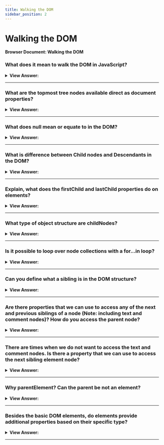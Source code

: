 ```yaml
---
title: Walking the DOM
sidebar_position: 2
---
```


# Walking the DOM

**Browser Document: Walking the DOM**

<head>
  <title>Walking the DOM - JavaScript Interview Questions & Answers</title>
  <meta charSet="utf-8" />
</head>

### What does it mean to walk the DOM in JavaScript?

<details>
  <summary><strong>View Answer:</strong></summary>
  <div>
  <div><strong>Interview Response:</strong> The DOM allows us to do anything with elements and their contents, but first we need to reach the corresponding DOM object. This step through process is commonly referred to as walking the DOM. All operations on the DOM start with the document object. That is the main “entry point” to DOM. From it we can access any node.
</div><br />
  <div><strong className="codeExample">Code Example:</strong><br /><br />

  <div></div>

```js
alert(document.documentElement); // alerts [object HTMLHtmlElement] <html> node
```

  </div>
  </div>
</details>

---

### What are the topmost tree nodes available direct as document properties?

<details>
  <summary><strong>View Answer:</strong></summary>
  <div>
  <div><strong>Interview Response:</strong> The topmost tree nodes are available directly as document properties including the html, body, and head nodes document nodes.</div><br />
  <div><strong>Technical Response:</strong> The topmost tree nodes are available directly as document properties including the html, body, and head nodes document nodes. The topmost document node is document.documentElement. That is the DOM node of the &#8249;html&#8250; tag. Another widely used DOM node is the &#8249;body&#8250; element – document.body. The &#8249;head&#8250; tag is available as document.head. Any node beyond are part of the body node.
  </div><br />
  <div><strong className="codeExample">Code Example:</strong><br /><br />

  <div></div>

```js
alert(document.documentElement); // alerts [object HTMLHtmlElement] <html> node
```

  </div>
  </div>
</details>

---

### What does null mean or equate to in the DOM?

<details>
  <summary><strong>View Answer:</strong></summary>
  <div>
  <div><strong>Interview Response:</strong> In the DOM, the null value means “doesn’t exist” or “no such node”. A script cannot access an element that does not exist at the moment of execution. In particular, if a script is inside &#8249;head&#8250;, then document.body is unavailable, because the browser did not read it yet.
</div><br />
  <div><strong className="codeExample">Code Example:</strong><br /><br />

  <div></div>

```html
<html>
  <head>
    <script>
      alert('From HEAD: ' + document.body); // null, there's no <body> yet
    </script>
  </head>

  <body>
    <script>
      alert('From BODY: ' + document.body); // HTMLBodyElement, now it exists
    </script>
  </body>
</html>
```

  </div>
  </div>
</details>

---

### What is difference between Child nodes and Descendants in the DOM?

<details>
  <summary><strong>View Answer:</strong></summary>
  <div>
  <div><strong>Interview Response:</strong> In the DOM, a child node is a direct child of the given parent. Descendants are all elements that are nested in the given one, including children, their children and so on.
</div>
  </div>
</details>

---

### Explain, what does the firstChild and lastChild properties do on elements?

<details>
  <summary><strong>View Answer:</strong></summary>
  <div>
  <div><strong>Interview Response:</strong> The firstChild and lastChild element properties give fast access to the first and last children of a parent element.</div><br />
  <div><strong>Technical Response:</strong> The firstChild and lastChild element properties give fast access to the first and last children of a parent element. Using the firstChild and lastChild are considered shorthand properties. The childNodes property can also be used to interact with the nodes using the bracket notation. There’s also a special function elem.hasChildNodes() to check whether there are any child nodes.
  </div><br />
  <div><strong className="codeExample">Code Example:</strong><br /><br />

  <div></div>

```js
elem.childNodes[0] === elem.firstChild; // true
elem.childNodes[elem.childNodes.length - 1] === elem.lastChild; // true
```

  </div>
  </div>
</details>

---

### What type of object structure are childNodes?

<details>
  <summary><strong>View Answer:</strong></summary>
  <div>
  <div><strong>Interview Response:</strong> Child nodes make of a structure that is like an Array. In simple terms, its a special array-like iterable object that we can loop over.</div><br />
  <div><strong>Technical Response:</strong> The childNodes looks like an array, but it is not an array, but rather a collection (a special array-like iterable object). This allows us to iterate over the childNodes using a for…of loop, which consequential. That is because it is iterable (provides the Symbol.iterator property, as required). Since, its an array like object we do not get all the benefits of arrays like the filter and map methods directly. However, there is a solution that we can use by invoking Array.from() and turning the childNodes into an array.
  </div><br />
  <div><strong className="codeExample">Code Example:</strong><br /><br />

  <div></div>

```js
for (let node of document.body.childNodes) {
  alert(node); // shows all nodes from the collection
}

// Doesn't work returns undefined
alert(document.body.childNodes.filter); // undefined (there's no filter method!)

// Solution: turn childNodes into an array
alert(Array.from(document.body.childNodes).filter); // function
```

  </div>
  </div>
</details>

---

### Is it possible to loop over node collections with a for…in loop?

<details>
  <summary><strong>View Answer:</strong></summary>
  <div>
  <div><strong>Interview Response:</strong> Yes, technically you can loop over collections with a for…in loop, but it is not recommended. The for..in loop iterates over all enumerable properties. And collections have some “extra” rarely used properties that we usually do not want to get like entries, forEach, and keys.
</div><br />
  <div><strong className="codeExample">Code Example:</strong><br /><br />

  <div></div>

```js
// shows 0, 1, length, item, values, forEach, and more.
for (let prop in document.body.childNodes) alert(prop);
```

  </div>
  </div>
</details>

---

### Can you define what a sibling is in the DOM structure?

<details>
  <summary><strong>View Answer:</strong></summary>
  <div>
  <div><strong>Interview Response:</strong> Siblings are nodes that are children of the same parent. An example of this is the head and body nodes that are siblings and both children of the html node. The &#8249;body>&#8250; is said to be the “next” or “right” sibling of &#8249;head&#8250;, and the &#8249;head&#8250; is said to be the “previous” or “left” sibling of &#8249;body&#8250;.
</div><br />
  <div><strong className="codeExample">Code Example:</strong><br /><br />

  <div></div>

```html
<html>
  <head>
    ...
  </head>
  <body>
    ...
  </body>
</html>
```

  </div>
  </div>
</details>

---

### Are there properties that we can use to access any of the next and previous siblings of a node (Note: including text and comment nodes)? How do you access the parent node?

<details>
  <summary><strong>View Answer:</strong></summary>
  <div>
  <div><strong>Interview Response:</strong> Yes, the next sibling can be accessed via the nextSibling property and the previous sibling node can be accessed via the previousSibling property. The parent node is accessed via the parentNode property. It should be noted that using these properties allows direct access to all nodes including the text and comment nodes.
</div><br />
  <div><strong className="codeExample">Code Example:</strong><br /><br />

  <div></div>

```js
// parent of <body> is <html>
alert(document.body.parentNode === document.documentElement); // true

// after <head> goes <body>
alert(document.head.nextSibling); // HTMLBodyElement

// before <body> goes <head>
alert(document.body.previousSibling); // HTMLHeadElement
```

  </div>
  </div>
</details>

---

### There are times when we do not want to access the text and comment nodes. Is there a property that we can use to access the next sibling element node?

<details>
  <summary><strong>View Answer:</strong></summary>
  <div>
  <div><strong>Interview Response:</strong> Yes when we are interested in only accessing element nodes. There are properties that serve that purpose for both the previous and the next sibling element nodes. For, the next sibling element node we can use nextElementSibling and the previous element node we use previousElementSibling. This is commonly referred to as element-only navigation.
</div>
  </div>
</details>

---

### Why parentElement? Can the parent be not an element?

<details>
  <summary><strong>View Answer:</strong></summary>
  <div>
  <div><strong>Interview Response:</strong> The parent may not be an element when we are calling parentElement on the document.documentElement which is the first node of the document. It will return null, but we can access it using the parentNode property as an alternative.</div><br />
  <div><strong>Technical Response:</strong> The parentElement property returns the “element” parent, while parentNode returns “any node” parent. These properties are usually the same: they both get the parent. With the one exception of document.documentElement that refers to the first node in the document where there is no parent element. The reason is that the root node document.documentElement &#8249;html&#8250; has document as its parent. But document is not an element node, so parentNode returns it and parentElement does not.
  </div><br />
  <div><strong className="codeExample">Code Example:</strong><br /><br />

  <div></div>

```js
alert(document.documentElement.parentNode); // document
alert(document.documentElement.parentElement); // null
```

  </div>
  </div>
</details>

---

### Besides the basic DOM elements, do elements provide additional properties based on their specific type?

<details>
  <summary><strong>View Answer:</strong></summary>
  <div>
  <div><strong>Interview Response:</strong> There are several DOM elements that provide additional properties. For example, the table element provides the row, caption, tBodies and other properties that we can access.</div><br />
  <div><strong>Technical Response:</strong> Certain types of DOM elements may provide additional properties, specific to their type, for convenience. A good example of this is table elements that provide table.rows, table.caption, table.tBodies, and additional properties that we can access. The table.rows property is a collection of &#8249;tr&#8250; elements of a table that we can modify via the DOM. We can highlight or change the text as an example. There are also additional navigation properties for HTML forms.
  </div><br />
  <div><strong className="codeExample">Code Example:</strong><br /><br />

  <div></div>

```html
<table id="table">
  <tr>
    <td>one</td>
    <td>two</td>
  </tr>
  <tr>
    <td>three</td>
    <td>four</td>
  </tr>
</table>

<script>
  // get td with "two" (first row, second column)
  let td = table.rows[0].cells[1];
  td.style.backgroundColor = 'red'; // highlight it
</script>
```

  </div>
  </div>
</details>

---
